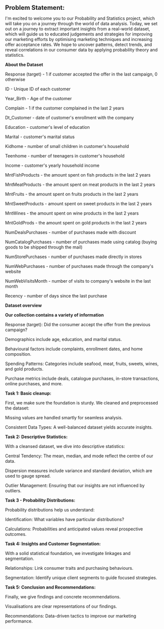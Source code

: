 **<span style="font-size: 20px;">Problem Statement:</span>**

I'm excited to welcome you to our Probability and Statistics project, which will take you on a journey through the world of data analysis. Today, we set out on a journey to extract important insights from a real-world dataset, which will guide us to educated judgements and strategies for improving our marketing efforts by optimising marketing techniques and increasing offer acceptance rates. We hope to uncover patterns, detect trends, and reveal correlations in our consumer data by applying probability theory and statistics.

**About the Dataset**

Response (target) - 1 if customer accepted the offer in the last campaign, 0 otherwise

ID - Unique ID of each customer

Year_Birth - Age of the customer

Complain - 1 if the customer complained in the last 2 years

Dt_Customer - date of customer's enrollment with the company

Education - customer's level of education

Marital - customer's marital status

Kidhome - number of small children in customer's household

Teenhome - number of teenagers in customer's household

Income - customer's yearly household income

MntFishProducts - the amount spent on fish products in the last 2 years

MntMeatProducts - the amount spent on meat products in the last 2 years

MntFruits - the amount spent on fruits products in the last 2 years

MntSweetProducts - amount spent on sweet products in the last 2 years

MntWines - the amount spent on wine products in the last 2 years

MntGoldProds - the amount spent on gold products in the last 2 years

NumDealsPurchases - number of purchases made with discount

NumCatalogPurchases - number of purchases made using catalog (buying goods to be 
shipped through the mail)

NumStorePurchases - number of purchases made directly in stores

NumWebPurchases - number of purchases made through the company's website

NumWebVisitsMonth - number of visits to company's website in the last month

Recency - number of days since the last purchase

**Dataset overview**

**Our collection contains a variety of information**

Response (target): Did the consumer accept the offer from the previous campaign?

Demographics include age, education, and marital status.

Behavioural factors include complaints, enrollment dates, and home composition.

Spending Patterns: Categories include seafood, meat, fruits, sweets, wines, and gold products.

Purchase metrics include deals, catalogue purchases, in-store transactions, online purchases, and more.

**Task 1: Basic cleanup:**

First, we make sure the foundation is sturdy. We cleaned and preprocessed the dataset:

Missing values are handled smartly for seamless analysis.

Consistent Data Types: A well-balanced dataset yields accurate insights.

**Task 2: Descriptive Statistics:**

With a cleansed dataset, we dive into descriptive statistics:

Central Tendency: The mean, median, and mode reflect the centre of our data.

Dispersion measures include variance and standard deviation, which are used to gauge spread.

Outlier Management: Ensuring that our insights are not influenced by outliers.

**Task 3 - Probability Distributions:**

Probability distributions help us understand:

Identification: What variables have particular distributions?

Calculations: Probabilities and anticipated values reveal prospective outcomes.

**Task 4: Insights and Customer Segmentation:**

With a solid statistical foundation, we investigate linkages and segmentation.

Relationships: Link consumer traits and purchasing behaviours.

Segmentation: Identify unique client segments to guide focused strategies.

**Task 5: Conclusion and Recommendations:**

Finally, we give findings and concrete recommendations.

Visualisations are clear representations of our findings.

Recommendations: Data-driven tactics to improve our marketing performance.